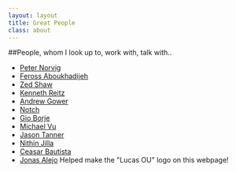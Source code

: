 ```yaml
---
layout: layout
title: Great People
class: about
---
```


##People, whom I look up to, work with, talk with..


- [Peter Norvig](http://norvig.com) 
- [Feross Aboukhadijeh](http://feross.org/)
- [Zed Shaw](http://zedshaw.com/#/start) 
- [Kenneth Reitz](http://kennethreitz.org/)
- [Andrew Gower](https://twitter.com/AndrewCGower)
- [Notch](https://mojang.com/notch/)
- [Gio Borje](http://www.giocc.com/)
- [Michael Vu](http://michaelqvu.com/)
- [Jason Tanner](http://jasontanner.herokuapp.com/)
- [Nithin Jilla](http://www.nithinjilla.com/)
- [Ceasar Bautista](http://ceasarbautista.com/)
- [Jonas Alejo](https://www.facebook.com/jonas.alejo.5)
    Helped make the "Lucas OU" logo on this webpage!
